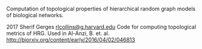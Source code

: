 Computation of topological properties of hierarchical random graph models of biological networks. 

2017 Sherif Gerges <rlcollins@g.harvard.edu>
Code for computing topological metrics of HRG. Used in Al-Anzi, B. et. al. 
http://biorxiv.org/content/early/2016/04/02/046813



